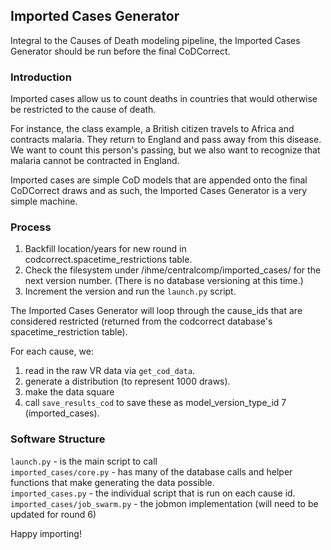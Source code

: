 ## Imported Cases Generator
Integral to the Causes of Death modeling pipeline, the Imported Cases Generator should be run before the final CoDCorrect.

### Introduction
Imported cases allow us to count deaths in countries that would otherwise be restricted to the cause of death.

For instance, the class example, a British citizen travels to Africa and contracts malaria. They return to England and pass away from this disease. We want to count this person's passing, but we also want to recognize that malaria cannot be contracted in England.

Imported cases are simple CoD models that are appended onto the final CoDCorrect draws and as such, the Imported Cases Generator is a very simple machine.


### Process
1. Backfill location/years for new round in codcorrect.spacetime_restrictions table.
2. Check the filesystem under /ihme/centralcomp/imported_cases/ for the next version number. (There is no database versioning at this time.)
3. Increment the version and run the `launch.py` script.
 

The Imported Cases Generator will loop through the cause_ids that are considered restricted (returned from the codcorrect database's spacetime_restriction table).

For each cause, we:
1. read in the raw VR data via `get_cod_data`.
2. generate a distribution (to represent 1000 draws).
3. make the data square
4. call `save_results_cod` to save these as model_version_type_id 7 (imported_cases).


### Software Structure

`launch.py` - is the main script to call<br>
`imported_cases/core.py` - has many of the database calls and helper functions that make generating the data possible.<br>
`imported_cases.py` - the individual script that is run on each cause id.<br>
`imported_cases/job_swarm.py` - the jobmon implementation (will need to be updated for round 6)<br>


Happy importing!